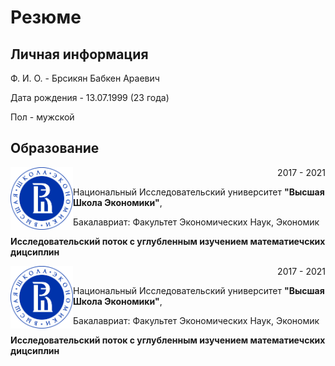 # Резюме
## Личная информация
Ф. И. О. - Брсикян Бабкен Араевич

Дата рождения - 13.07.1999 (23 года)

Пол - мужской

## Образование
<img align="left" src = "hse.png" width = "100"> <p align="right">2017 - 2021</p>
Национальный Исследовательский университет **"Высшая Школа Экономики"**,

<p align="left">Бакалавриат: Факультет Экономических Наук, Экономик</p> 

**Исследовательский поток с углубленным изучением математиечских дицсиплин**

<img align="left" src = "hse.png" width = "100"> <p align="right">2017 - 2021</p>
Национальный Исследовательский университет **"Высшая Школа Экономики"**,

<p align="left">Бакалавриат: Факультет Экономических Наук, Экономик</p> 

**Исследовательский поток с углубленным изучением математиечских дицсиплин**



